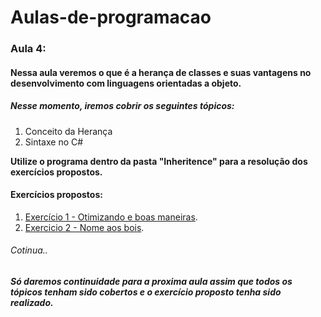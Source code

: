 # Aulas-de-programacao

### Aula 4:

#### Nessa aula veremos o que é a herança de classes e suas vantagens no desenvolvimento com linguagens orientadas a objeto.

##### Nesse momento, iremos cobrir os seguintes tópicos:

1. Conceito da Herança
2. Sintaxe no C#

**Utilize o programa dentro da pasta "Inheritence" para a resolução dos exercícios propostos.**

#### Exercícios propostos:

1. [Exercício 1 - Otimizando e boas maneiras](./Exercise1).
2. [Exercicio 2 - Nome aos bois](./Exercise2).

###### Cotinua..  

##### Só daremos continuidade para a proxima aula assim que todos os tópicos tenham sido cobertos e o exercício proposto tenha sido realizado. 